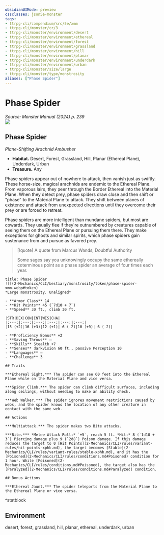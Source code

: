 ```yaml
---
obsidianUIMode: preview
cssclasses: json5e-monster
tags:
- ttrpg-cli/compendium/src/5e/xmm
- ttrpg-cli/monster/cr/3
- ttrpg-cli/monster/environment/desert
- ttrpg-cli/monster/environment/ethereal
- ttrpg-cli/monster/environment/forest
- ttrpg-cli/monster/environment/grassland
- ttrpg-cli/monster/environment/hill
- ttrpg-cli/monster/environment/planar
- ttrpg-cli/monster/environment/underdark
- ttrpg-cli/monster/environment/urban
- ttrpg-cli/monster/size/large
- ttrpg-cli/monster/type/monstrosity
aliases: ["Phase Spider"]
---
```

# Phase Spider
*Source: Monster Manual (2024) p. 239*  
![](2-Mechanics/CLI/bestiary/monstrosity/img/phase-spider.webp#right)

## Phase Spider

*Plane-Shifting Arachnid Ambusher*

- **Habitat.** Desert, Forest, Grassland, Hill, Planar (Ethereal Plane), Underdark, Urban  
- **Treasure.** Any  

Phase spiders appear out of nowhere to attack, then vanish just as swiftly. These horse-size, magical arachnids are endemic to the Ethereal Plane. From vaporous lairs, they peer through the Border Ethereal into the Material Plane. When they detect prey, phase spiders draw close and then shift or "phase" to the Material Plane to attack. They shift between planes of existence and attack from unexpected directions until they overcome their prey or are forced to retreat.

Phase spiders are more intelligent than mundane spiders, but most are cowards. They usually flee if they're outnumbered by creatures capable of seeing them on the Ethereal Plane or pursuing them there. They make exceptions for ghosts and similar spirits, which phase spiders gain sustenance from and pursue as favored prey.

> [!quote] A quote from Marcus Wands, Doubtful Authority  
> 
> Some sages say you unknowingly occupy the same ethereally coterminous point as a phase spider an average of four times each year.


```ad-statblock
title: Phase Spider
![](2-Mechanics/CLI/bestiary/monstrosity/token/phase-spider-xmm.webp#token)
*Large monstrosity, Unaligned*

- **Armor Class** 14 
- **Hit Points** 45 (`7d10 + 7`) 
- **Speed** 30 ft., climb 30 ft.

|STR|DEX|CON|INT|WIS|CHA|
|:---:|:---:|:---:|:---:|:---:|:---:|
|15 (+2)|16 (+3)|12 (+1)| 6 (-2)|10 (+0)| 6 (-2)|

- **Proficiency Bonus** +2
- **Saving Throws** ⏤
- **Skills** Stealth +7
- **Senses** darkvision 60 ft., passive Perception 10
- **Languages** —
- **Challenge** 3

## Traits

***Ethereal Sight.*** The spider can see 60 feet into the Ethereal Plane while on the Material Plane and vice versa.

***Spider Climb.*** The spider can climb difficult surfaces, including along ceilings, without needing to make an ability check.

***Web Walker.*** The spider ignores movement restrictions caused by webs, and the spider knows the location of any other creature in contact with the same web.

## Actions

***Multiattack.*** The spider makes two Bite attacks.

***Bite.*** *Melee Attack Roll:* `+5`, reach 5 ft. *Hit:* 8 (`1d10 + 3`) Piercing damage plus 9 (`2d8`) Poison damage. If this damage reduces the target to 0 [Hit Points](2-Mechanics/CLI/rules/variant-rules/hit-points-xphb.md), the target becomes [Stable](2-Mechanics/CLI/rules/variant-rules/stable-xphb.md), and it has the [Poisoned](2-Mechanics/CLI/rules/conditions.md#Poisoned) condition for 1 hour. While [Poisoned](2-Mechanics/CLI/rules/conditions.md#Poisoned), the target also has the [Paralyzed](2-Mechanics/CLI/rules/conditions.md#Paralyzed) condition.

## Bonus Actions

***Ethereal Jaunt.*** The spider teleports from the Material Plane to the Ethereal Plane or vice versa.
```
^statblock

## Environment

desert, forest, grassland, hill, planar, ethereal, underdark, urban